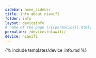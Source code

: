 ```yaml
---
sidebar: home_sidebar
title: Info about n1awifi
folder: info
layout: deviceinfo
# name of the page (/{{permalink}}.html)
permalink: /devices/n1awifi/
device: n1awifi
---
```

{% include templates/device_info.md %}